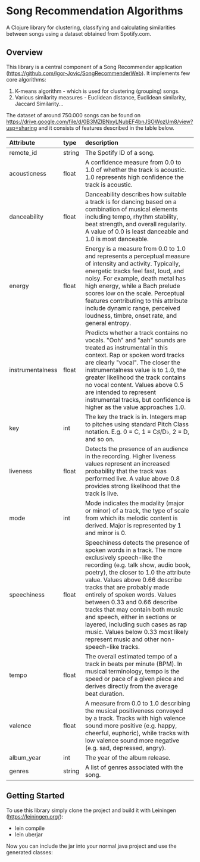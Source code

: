 # Song Recommendation Algorithms
A Clojure library for clustering, classifying and calculating similarities between songs using a dataset obtained from Spotify.com.  
## Overview
This library is a central component of a Song Recommender application (https://github.com/Igor-Jovic/SongRecommenderWeb).
It implements few core algorithms:
1. K-means algorithm - which is used for clustering (grouping) songs. 
2. Various similarity measures - Euclidean distance, Euclidean similarity, Jaccard Similarity... 

The dataset of around 750.000 songs can be found on https://drive.google.com/file/d/0B3MZlBNxyLNubEF4bnJSOWozUm8/view?usp=sharing and it consists of features described in the table below. 

| Attribute      | type           | description               |
| :-------------- |:--------------| :-------------------------|
| remote_id | string | The Spotify ID of a song. |
| acousticness   | float          | A confidence measure from 0.0 to 1.0 of whether the track is acoustic. 1.0 represents high confidence the track is acoustic. |
| danceability   | float          | Danceability describes how suitable a track is for dancing based on a combination of musical elements including tempo, rhythm stability, beat strength, and overall regularity. A value of 0.0 is least danceable and 1.0 is most danceable. |
| energy         | float          | Energy is a measure from 0.0 to 1.0 and represents a perceptual measure of intensity and activity. Typically, energetic tracks feel fast, loud, and noisy. For example, death metal has high energy, while a Bach prelude scores low on the scale. Perceptual features contributing to this attribute include dynamic range, perceived loudness, timbre, onset rate, and general entropy. |
| instrumentalness| float          | Predicts whether a track contains no vocals. "Ooh" and "aah" sounds are treated as instrumental in this context. Rap or spoken word tracks are clearly "vocal". The closer the instrumentalness value is to 1.0, the greater likelihood the track contains no vocal content. Values above 0.5 are intended to represent instrumental tracks, but confidence is higher as the value approaches 1.0. |
| key| int | The key the track is in. Integers map to pitches using standard Pitch Class notation. E.g. 0 = C, 1 = C♯/D♭, 2 = D, and so on.|
| liveness| float | 	Detects the presence of an audience in the recording. Higher liveness values represent an increased probability that the track was performed live. A value above 0.8 provides strong likelihood that the track is live.|
| mode| int | Mode indicates the modality (major or minor) of a track, the type of scale from which its melodic content is derived. Major is represented by 1 and minor is 0.|
| speechiness| float |Speechiness detects the presence of spoken words in a track. The more exclusively speech-like the recording (e.g. talk show, audio book, poetry), the closer to 1.0 the attribute value. Values above 0.66 describe tracks that are probably made entirely of spoken words. Values between 0.33 and 0.66 describe tracks that may contain both music and speech, either in sections or layered, including such cases as rap music. Values below 0.33 most likely represent music and other non-speech-like tracks.|
| tempo | float | The overall estimated tempo of a track in beats per minute (BPM). In musical terminology, tempo is the speed or pace of a given piece and derives directly from the average beat duration.|
| valence | float |	A measure from 0.0 to 1.0 describing the musical positiveness conveyed by a track. Tracks with high valence sound more positive (e.g. happy, cheerful, euphoric), while tracks with low valence sound more negative (e.g. sad, depressed, angry).|
| album_year | int | The year of the album release. |
| genres | string |	A list of genres associated with the song.|

## Getting Started

To use this library simply clone the project and build it with Leiningen (https://leiningen.org/):
- lein compile
- lein uberjar
 
Now you can include the jar into your normal java project and use the generated classes:

